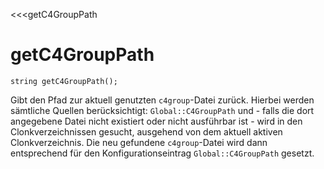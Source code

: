 ﻿<<<getC4GroupPath

# getC4GroupPath

```fnpreview
string getC4GroupPath();
```
Gibt den Pfad zur aktuell genutzten ```c4group```-Datei zurück. Hierbei werden sämtliche Quellen berücksichtigt: ```Global::C4GroupPath``` und - falls die dort angegebene Datei nicht existiert oder nicht ausführbar ist - wird in den Clonkverzeichnissen gesucht, ausgehend von dem aktuell aktiven Clonkverzeichnis. Die neu gefundene ```c4group```-Datei wird dann entsprechend für den Konfigurationseintrag ```Global::C4GroupPath``` gesetzt.